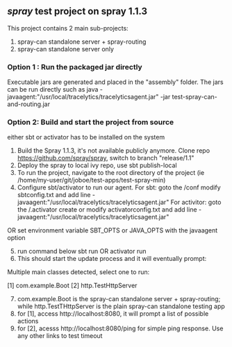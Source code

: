 ## _spray_ test project on spray 1.1.3

This project contains 2 main sub-projects:
1. spray-can standalone server + spray-routing
2. spray-can standalone server only


### Option 1 : Run the packaged jar directly

Executable jars are generated and placed in the "assembly" folder. The jars can be run directly such as
java -javaagent:"/usr/local/tracelytics/tracelyticsagent.jar" -jar test-spray-can-and-routing.jar

### Option 2: Build and start the project from source

either sbt or activator has to be installed on the system

1. Build the Spray 1.1.3, it's not available publicly anymore. Clone repo https://github.com/spray/spray, switch to branch "release/1.1"
2. Deploy the spray to local ivy repo, use sbt publish-local
3. To run the project, navigate to the root directory of the project (ie /home/my-user/git/joboe/test-apps/test-spray-min)
4. Configure sbt/activator to run our agent. 
For sbt:
 goto the <sbt installation folder>/conf
 modify sbtconfig.txt and add line
 -javaagent:"/usr/local/tracelytics/tracelyticsagent.jar"
For activitor:
 goto the <user home foler>/.activator
 create or modify activatorconfig.txt and add line
 -javaagent:"/usr/local/tracelytics/tracelyticsagent.jar"
 
 
OR set environment variable SBT_OPTS or JAVA_OPTS with the javaagent option
 
5. run command below
   sbt run
   OR
   activator run
6. This should start the update process and it will eventually prompt:

Multiple main classes detected, select one to run:

 [1] com.example.Boot
 [2] http.TestHttpServer
 
7. com.example.Boot is the spray-can standalone server + spray-routing; while http.TestTHttpServer is the plain spray-can standalone testing app
8. for [1], access http://localhost:8080, it will prompt a list of possible actions
9. for [2], acesss http://localhost:8080/ping for simple ping response. Use any other links to test timeout


   